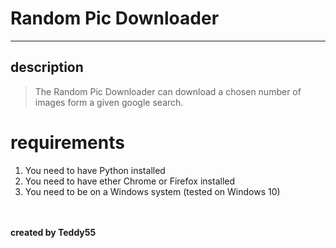 # Random Pic Downloader

---

## description

> The Random Pic Downloader can download a chosen number of images 
> form a given google search.

# requirements

1. You need to have Python installed
2. You need to have ether Chrome or Firefox installed
3. You need to be on a Windows system (tested on Windows 10)

\
\
**created by Teddy55**